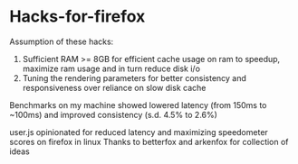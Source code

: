 # Hacks-for-firefox
Assumption of these hacks: 
1. Sufficient RAM >= 8GB for efficient cache usage on ram to speedup, maximize ram usage and in turn reduce disk i/o
2. Tuning the rendering parameters for better consistency and responsiveness over reliance on slow disk cache

Benchmarks on my machine showed lowered latency (from 150ms to ~100ms) and improved consistency (s.d. 4.5% to 2.6%)

user.js opinionated for reduced latency and maximizing speedometer scores on firefox in linux
Thanks to betterfox and arkenfox for collection of ideas
